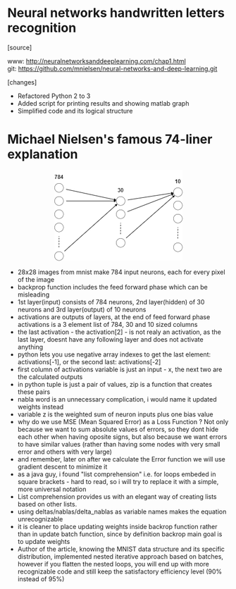 # Neural networks handwritten letters recognition

[source]  

www: http://neuralnetworksanddeeplearning.com/chap1.html  
git: https://github.com/mnielsen/neural-networks-and-deep-learning.git

[changes]
- Refactored Python 2 to 3
- Added script for printing results and showing matlab graph
- Simplified code and its logical structure  

<h1>Michael Nielsen's famous 74-liner explanation</h1>
<p align="center">
  <img src="https://github.com/jerzyoleksa/simple-neural-networks-in-python/blob/master/images/nn2.png">
</p>

- 28x28 images from mnist make 784 input neurons, each for every pixel of the image
- backprop function includes the feed forward phase which can be misleading
- 1st layer(input) consists of 784 neurons, 2nd layer(hidden) of 30 neurons and 3rd layer(output) of 10 neurons
- activations are outputs of layers, at the end of feed forward phase activations is a 3 element list of 784, 30 and 10 sized columns
- the last activation - the activation[2] - is not realy an activation, as the last layer, doesnt have any following layer and does not activate anything
- python lets you use negative array indexes to get the last element: activations[-1], or the second last: activations[-2]
- first column of activations variable is just an input - x, the next two are the calculated outputs
- in python tuple is just a pair of values, zip is a function that creates these pairs
- nabla word is an unnecessary complication, i would name it updated weights instead
- variable z is the weighted sum of neuron inputs plus one bias value
- why do we use MSE (Mean Squared Error) as a Loss Function ? Not only because we want to sum absolute values of errors, so they dont hide each other when having oposite signs, but also because we want errors to have similar values (rather than having some nodes with very small error and others with very large)
- and remember, later on after we calculate the Error function we will use gradient descent to minimize it
- as a java guy, i found "list comprehension" i.e. for loops embeded in square brackets - hard to read, so i will try to replace it with a simple, more universal notation
- List comprehension provides us with an elegant way of creating lists based on other lists.
- using deltas/nablas/delta_nablas as variable names makes the equation unrecognizable
- it is cleaner to place updating weights inside backrop function rather than in update batch function, since by definition backrop main goal is to update weights
- Author of the article, knowing the MNIST data structure and its specific distribution, implemented nested iterative approach based on batches, however if you flatten the nested loops, you will end up with more recognizable code and still keep the satisfactory efficiency level (90% instead of 95%)
